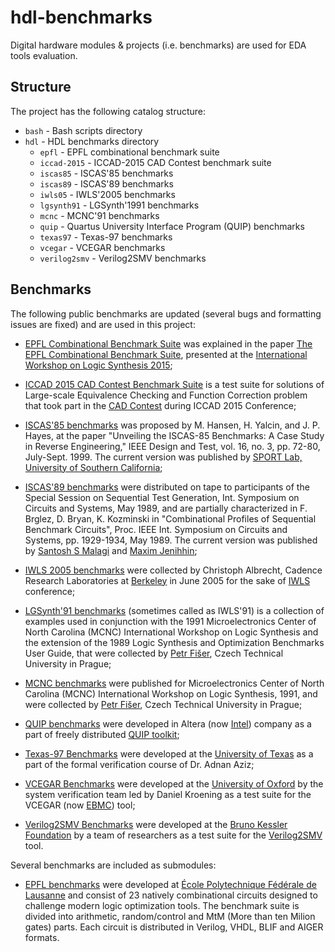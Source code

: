 # hdl-benchmarks

Digital hardware modules & projects (i.e. benchmarks) are used for EDA tools evaluation.

## Structure

The project has the following catalog structure:

 - `bash` - Bash scripts directory
 - `hdl` - HDL benchmarks directory
   - `epfl` - EPFL combinational benchmark suite
   - `iccad-2015` - ICCAD-2015 CAD Contest benchmark suite
   - `iscas85` - ISCAS'85 benchmarks
   - `iscas89` - ISCAS'89 benchmarks
   - `iwls05` - IWLS'2005 benchmarks
   - `lgsynth91` - LGSynth'1991 benchmarks
   - `mcnc` - MCNC'91 benchmarks
   - `quip` - Quartus University Interface Program (QUIP) benchmarks
   - `texas97` - Texas-97 benchmarks
   - `vcegar` - VCEGAR benchmarks
   - `verilog2smv` - Verilog2SMV benchmarks

## Benchmarks

The following public benchmarks are updated (several bugs and formatting issues
are fixed) and are used in this project:

 - [EPFL Combinational Benchmark Suite](https://github.com/lsils/benchmarks) was
 explained in the paper [The EPFL Combinational Benchmark Suite](https://infoscience.epfl.ch/record/207551/files/IWLS15.pdf),
 presented at the [International Workshop on Logic Synthesis 2015](http://www.iwls.org/iwls2015/);

 - [ICCAD 2015 CAD Contest Benchmark Suite](https://iccad-contest.org/2015/problem_B/default.htm)
 is a test suite for solutions of Large-scale Equivalence Checking and Function Correction
 problem that took part in the [CAD Contest](https://iccad-contest.org/2015/CAD-contest-at-ICCAD2015/index.html)
 during ICCAD 2015 Conference;

 - [ISCAS'85 benchmarks](https://sportlab.usc.edu/~msabrishami/benchmarks.html) was proposed
 by M. Hansen, H. Yalcin, and J. P. Hayes, at the paper "Unveiling the ISCAS-85 Benchmarks:
 A Case Study in Reverse Engineering," IEEE Design and Test, vol. 16, no. 3, pp. 72-80, July-Sept. 1999.
 The current version was published by [SPORT Lab, University of Southern California](https://sportlab.usc.edu/~msabrishami/benchmarks.html);

 - [ISCAS'89 benchmarks](https://sportlab.usc.edu/~msabrishami/benchmarks.html) were
 distributed on tape to participants of the Special Session on Sequential Test Generation,
 Int. Symposium on Circuits and Systems, May 1989, and are partially characterized in F. Brglez, D. Bryan,
 K. Kozminski in "Combinational Profiles of Sequential Benchmark Circuits", Proc. IEEE Int.
 Symposium on Circuits and Systems, pp. 1929-1934, May 1989.
 The current version was published by [Santosh S Malagi](https://github.com/santoshsmalagi/Benchmarks)
 and [Maxim Jenihhin](https://pld.ttu.ee/~maksim/benchmarks/);

 - [IWLS 2005 benchmarks](https://iwls.org/iwls2005/benchmarks.html) were collected
 by Christoph Albrecht, Cadence Research Laboratories at [Berkeley](https://www.berkeley.edu/)
 in June 2005 for the sake of [IWLS](iwls.org) conference;

 - [LGSynth'91 benchmarks](https://ddd.fit.cvut.cz/www/prj/Benchmarks/LGSynth91.7z) (sometimes
 called as IWLS'91) is a collection of examples used in conjunction with the 1991
 Microelectronics Center of North Carolina (MCNC) International Workshop on Logic Synthesis
 and the extension of the 1989 Logic Synthesis and Optimization Benchmarks User Guide, that were
 collected by [Petr Fišer](https://ddd.fit.cvut.cz/www/prj/Benchmarks/index.php?page=contact),
 Czech Technical University in Prague;

 - [MCNC benchmarks](https://ddd.fit.cvut.cz/www/prj/Benchmarks/MCNC.7z) were published
 for Microelectronics Center of North Carolina (MCNC) International Workshop on Logic Synthesis,
 1991, and were collected by [Petr Fišer](https://ddd.fit.cvut.cz/www/prj/Benchmarks/index.php?page=contact),
 Czech Technical University in Prague;

 - [QUIP benchmarks](https://github.com/neilisaac/ece496/tree/master/reference/quip_toolkit-9.0/benchmarks)
 were developed in Altera (now [Intel](https://www.intel.com/content/www/us/en/homepage.html))
 company as a part of freely distributed [QUIP toolkit](https://github.com/neilisaac/ece496/tree/master/reference/quip_toolkit-9.0);

 - [Texas-97 Benchmarks](https://ptolemy.berkeley.edu/projects/embedded/research/vis/texas-97)
 were developed at the [University of Texas](https://www.utexas.edu/) as a part
 of the formal verification course of Dr. Adnan Aziz;

 - [VCEGAR Benchmarks](http://www.cprover.org/hardware/benchmarks/vcegar-benchmarks.tgz)
 were developed at the [University of Oxford](http://www.ox.ac.uk/) by the system
 verification team led by Daniel Kroening as a test suite for the VCEGAR
 (now [EBMC](http://www.cprover.org/ebmc/)) tool;

 - [Verilog2SMV Benchmarks](https://es-static.fbk.eu/tools/verilog2smv/dload/date2016-experiments.tar.bz2)
 were developed at the [Bruno Kessler Foundation](https://www.fbk.eu/en/) by a team
 of researchers as a test suite for the [Verilog2SMV](https://es-static.fbk.eu/tools/verilog2smv/) tool.

Several benchmarks are included as submodules:

 - [EPFL benchmarks](https://www.epfl.ch/labs/lsi/page-102566-en-html/benchmarks)
 were developed at [École Polytechnique Fédérale de Lausanne](https://www.epfl.ch/en/)
 and consist of 23 natively combinational circuits designed to challenge
 modern logic optimization tools. The benchmark suite is divided into arithmetic,
 random/control and MtM (More than ten Milion gates) parts. Each circuit
 is distributed in Verilog, VHDL, BLIF and AIGER formats.
